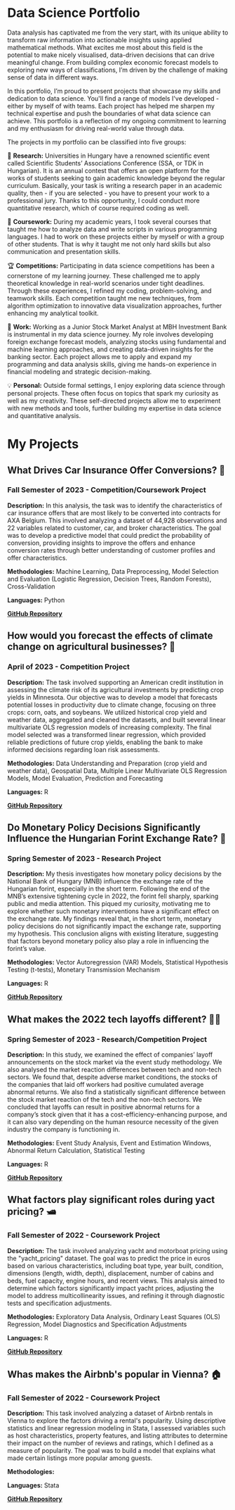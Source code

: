 # Data Science Portfolio
Data analysis has captivated me from the very start, with its unique ability to transform raw information into actionable insights using applied mathematical methods. What excites me most about this field is the potential to make nicely visualised, data-driven decisions that can drive meaningful change. From building complex economic forecast models to exploring new ways of classifications, I’m driven by the challenge of making sense of data in different ways.

In this portfolio, I’m proud to present projects that showcase my skills and dedication to data science. You'll find a range of models I've developed - either by myself of with teams. Each project has helped me sharpen my technical expertise and push the boundaries of what data science can achieve. This portfolio is a reflection of my ongoing commitment to learning and my enthusiasm for driving real-world value through data. 

The projects in my portfolio can be classified into five groups:

:page_facing_up: **Research:** Universities in Hungary have a renowned scientific event called Scientific Students’ Associations Conference (SSA, or TDK in Hungarian). It is an annual contest that offers an open platform for the works of students seeking to gain academic knowledge beyond the regular curriculum. Basically, your task is writing a research paper in an academic quality, then - if you are selected - you have to present your work to a professional jury. Thanks to this opportunity, I could conduct more quantitative research, which of course required coding as well.

:school: **Coursework:** During my academic years, I took several courses that taught me how to analyze data and write scripts in various programming languages. I had to work on these projects either by myself or with a group of other students. That is why it taught me not only hard skills but also communication and presentation skills.

:trophy: **Competitions:** Participating in data science competitions has been a cornerstone of my learning journey. These challenged me to apply theoretical knowledge in real-world scenarios under tight deadlines. Through these experiences, I refined my coding, problem-solving, and teamwork skills. Each competition taught me new techniques, from algorithm optimization to innovative data visualization approaches, further enhancing my analytical toolkit.

:briefcase: **Work:** Working as a Junior Stock Market Analyst at MBH Investment Bank is instrumental in my data science journey. My role involves developing foreign exchange forecast models, analyzing stocks using fundamental and machine learning approaches, and creating data-driven insights for the banking sector. Each project allows me to apply and expand my programming and data analysis skills, giving me hands-on experience in financial modeling and strategic decision-making.

:bulb: **Personal:** Outside formal settings, I enjoy exploring data science through personal projects. These often focus on topics that spark my curiosity as well as my creativity. These self-directed projects allow me to experiment with new methods and tools, further building my expertise in data science and quantitative analysis.


# My Projects
## What Drives Car Insurance Offer Conversions? :car:
### Fall Semester of 2023 - Competition/Coursework Project
**Description:** In this analysis, the task was to identify the characteristics of car insurance offers that are most likely to be converted into contracts for AXA Belgium. This involved analyzing a dataset of 44,928 observations and 22 variables related to customer, car, and broker characteristics. The goal was to develop a predictive model that could predict the probability of conversion, providing insights to improve the offers and enhance conversion rates through better understanding of customer profiles and offer characteristics.

**Methodologies:** Machine Learning, Data Preprocessing, Model Selection and Evaluation (Logistic Regression, Decision Trees, Random Forests), Cross-Validation

**Languages:** Python

[**GitHub Repository**](https://github.com/Milanpeter-77/Competition-AXA-Data-Science-Challenge)
## How would you forecast the effects of climate change on agricultural businesses? :corn:
### April of 2023 - Competition Project
**Description:** The task involved supporting an American credit institution in assessing the climate risk of its agricultural investments by predicting crop yields in Minnesota. Our objective was to develop a model that forecasts potential losses in productivity due to climate change, focusing on three crops: corn, oats, and soybeans. We utilized historical crop yield and weather data, aggregated and cleaned the datasets, and built several linear multivariate OLS regression models of increasing complexity. The final model selected was a transformed linear regression, which provided reliable predictions of future crop yields, enabling the bank to make informed decisions regarding loan risk assessments.

**Methodologies:** Data Understanding and Preparation (crop yield and weather data), Geospatial Data, Multiple Linear Multivariate OLS Regression Models, Model Evaluation, Prediction and Forecasting

**Languages:** R

[**GitHub Repository**](https://github.com/Milanpeter-77/Competition-Morgan-Stanley-Quant-Challange)
## Do Monetary Policy Decisions Significantly Influence the Hungarian Forint Exchange Rate? :bank:
### Spring Semester of 2023 - Research Project
**Description:** My thesis investigates how monetary policy decisions by the National Bank of Hungary (MNB) influence the exchange rate of the Hungarian forint, especially in the short term. Following the end of the MNB’s extensive tightening cycle in 2022, the forint fell sharply, sparking public and media attention. This piqued my curiosity, motivating me to explore whether such monetary interventions have a significant effect on the exchange rate. My findings reveal that, in the short term, monetary policy decisions do not significantly impact the exchange rate, supporting my hypothesis. This conclusion aligns with existing literature, suggesting that factors beyond monetary policy also play a role in influencing the forint’s value.

**Methodologies:** Vector Autoregression (VAR) Models, Statistical Hypothesis Testing (t-tests), Monetary Transmission Mechanism

**Languages:** R

[**GitHub Repository**](https://github.com/Milanpeter-77/Competition-AXA-Data-Science-Challenge)
## What makes the 2022 tech layoffs different? :technologist:
### Spring Semester of 2023 - Research/Competition Project
**Description:** In this study, we examined the effect of companies’ layoff announcements on the stock market via the event study methodology. We also analysed the market reaction differences between tech and non-tech sectors. We found that, despite adverse market conditions, the stocks of the companies that laid off workers had positive cumulated average abnormal returns. We also find a statistically significant difference between the stock market reaction of the tech and the non-tech sectors. We concluded that layoffs can result in positive abnormal returns for a company’s stock given that it has a cost-efficiency-enhancing purpose, and it can also vary depending on the human resource necessity of the given industry the company is functioning in.

**Methodologies:** Event Study Analysis, Event and Estimation Windows, Abnormal Return Calculation, Statistical Testing

**Languages:** R

[**GitHub Repository**](https://github.com/Milanpeter-77/Research-Mass-Layoffs-Event-Study)
## What factors play significant roles during yact pricing? :motor_boat:
### Fall Semester of 2022 - Coursework Project
**Description:** The task involved analyzing yacht and motorboat pricing using the "yacht_pricing" dataset. The goal was to predict the price in euros based on various characteristics, including boat type, year built, condition, dimensions (length, width, depth), displacement, number of cabins and beds, fuel capacity, engine hours, and recent views. This analysis aimed to determine which factors significantly impact yacht prices, adjusting the model to address multicollinearity issues, and refining it through diagnostic tests and specification adjustments.

**Methodologies:** Exploratory Data Analysis, Ordinary Least Squares (OLS) Regression, Model Diagnostics and Specification Adjustments

**Languages:** R

[**GitHub Repository**](https://github.com/Milanpeter-77/Coursework-Yacht-Pricing)
## Whas makes the Airbnb's popular in Vienna? :house:
### Fall Semester of 2022 - Coursework Project
**Description:** This task involved analyzing a dataset of Airbnb rentals in Vienna to explore the factors driving a rental's popularity. Using descriptive statistics and linear regression modeling in Stata, I assessed variables such as host characteristics, property features, and listing attributes to determine their impact on the number of reviews and ratings, which I defined as a measure of popularity. The goal was to build a model that explains what made certain listings more popular among guests.

**Methodologies:**

**Languages:** Stata

[**GitHub Repository**](https://github.com/Milanpeter-77/Coursework-Vienna-Airbnb)




